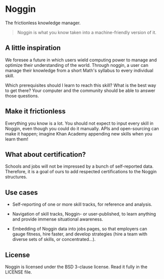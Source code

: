 # Noggin
The frictionless knowledge manager.

> Noggin is what you know taken into a machine-friendly version of it.

## A little inspiration
We foresee a future in which users wield computing power to manage and optimize their understanding of the world.
Through noggin, a user can manage their knowledge from a short Math's syllabus to every individual skill.

Which prerequisites should I learn to reach this skill? What is the best way to get there? Your computer and the community should be able to answer those questions.

## Make it frictionless
Everything you know is a lot. You should not expect to input every skill in Noggin, even though you could do it manually.
APIs and open-sourcing can make it happen; imagine Khan Academy appending new skills when you learn them!

## What about certification?
Schools and jobs will not be impressed by a bunch of self-reported data. Therefore, it is a goal of ours to add respected certifications to the Noggin structures.

## Use cases
* Self-reporting of one or more skill tracks, for reference and analysis.

* Navigation of skill tracks, Noggin- or user-published, to learn anything and provide immense situational awareness.

* Embedding of Noggin data into jobs pages, so that employers can gauge fitness, hire faster, and develop strategies (hire a team with diverse sets of skills, or concentrated...).

## License
Noggin is licensed under the BSD 3-clause license. Read it fully in the LICENSE file.
